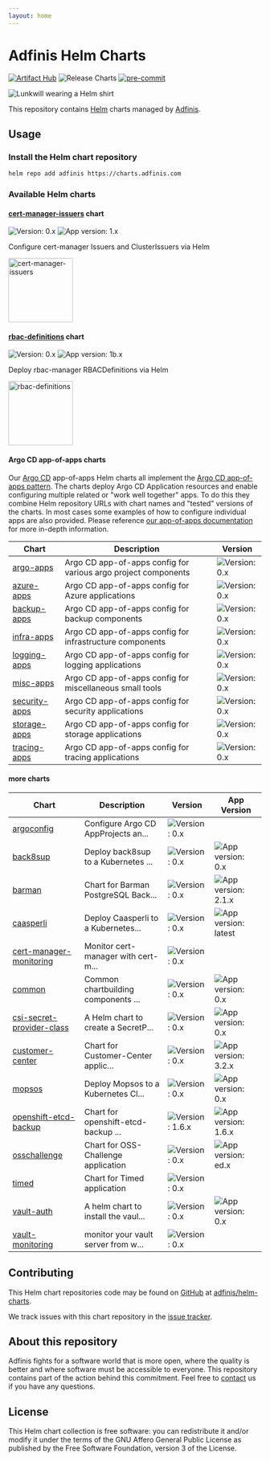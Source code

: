 ```yaml
---
layout: home
---
```

# Adfinis Helm Charts

[![Artifact Hub](https://img.shields.io/endpoint?url=https://artifacthub.io/badge/repository/adfinis)](https://artifacthub.io/packages/search?repo=adfinis)
![Release Charts](https://github.com/adfinis/helm-charts/workflows/Release%20Charts/badge.svg)
[![pre-commit](https://img.shields.io/badge/pre--commit-enabled-brightgreen?logo=pre-commit&logoColor=white)](https://github.com/pre-commit/pre-commit)

![Lunkwill wearing a Helm shirt](docs/images/lunkwill_helm_shirt.png)

This repository contains [Helm](https://helm.sh/) charts managed by [Adfinis](https://adfinis.com/?pk_campaign=github&pk_kwd=helm-charts).

## Usage

### Install the Helm chart repository

```bash
helm repo add adfinis https://charts.adfinis.com
```

### Available Helm charts
#### [cert-manager-issuers](https://github.com/adfinis/helm-charts/tree/main/charts/cert-manager-issuers) chart

![Version: 0.x](https://img.shields.io/badge/version-0.x-brightgreen) ![App version: 1.x](https://img.shields.io/badge/app%20version-1.x-brightgreen)

Configure cert-manager Issuers and ClusterIssuers via Helm

[<img alt="cert-manager-issuers" src="https://raw.githubusercontent.com/adfinis/helm-charts/main/charts/cert-manager-issuers/logo.png" width="128">](https://github.com/adfinis/helm-charts/tree/main/charts/cert-manager-issuers)
#### [rbac-definitions](https://github.com/adfinis/helm-charts/tree/main/charts/rbac-definitions) chart

![Version: 0.x](https://img.shields.io/badge/version-0.x-brightgreen) ![App version: 1b.x](https://img.shields.io/badge/app%20version-1b.x-brightgreen)

Deploy rbac-manager RBACDefinitions via Helm

[<img alt="rbac-definitions" src="https://rbac-manager.docs.fairwinds.com/img/rbac-manager-logo.svg" width="128">](https://github.com/adfinis/helm-charts/tree/main/charts/rbac-definitions)

#### Argo CD app-of-apps charts

Our [Argo CD](https://argoproj.github.io/cd/) app-of-apps Helm charts all implement the [Argo CD app-of-apps pattern](https://argo-cd.readthedocs.io/en/stable/operator-manual/cluster-bootstrapping/#app-of-apps-pattern).
The charts deploy Argo CD Application resources and enable configuring multiple related or "work well together" apps.
To do this they combine Helm repository URLs with chart names and "tested" versions of the charts. In most cases some
examples of how to configure individual apps are also provided. Please reference [our app-of-apps documentation](./docs/argocd-app-of-apps.md)
for more in-depth information.

| Chart | Description | Version |
| ----- | ----------- | ------- |
| [argo-apps](https://github.com/adfinis/helm-charts/tree/main/charts/argo-apps) | Argo CD app-of-apps config for various argo project components | ![Version: 0.x](https://img.shields.io/badge/version-0.x-brightgreen) |
| [azure-apps](https://github.com/adfinis/helm-charts/tree/main/charts/azure-apps) | Argo CD app-of-apps config for Azure applications | ![Version: 0.x](https://img.shields.io/badge/version-0.x-brightgreen) |
| [backup-apps](https://github.com/adfinis/helm-charts/tree/main/charts/backup-apps) | Argo CD app-of-apps config for backup components | ![Version: 0.x](https://img.shields.io/badge/version-0.x-brightgreen) |
| [infra-apps](https://github.com/adfinis/helm-charts/tree/main/charts/infra-apps) | Argo CD app-of-apps config for infrastructure components | ![Version: 0.x](https://img.shields.io/badge/version-0.x-brightgreen) |
| [logging-apps](https://github.com/adfinis/helm-charts/tree/main/charts/logging-apps) | Argo CD app-of-apps config for logging applications | ![Version: 0.x](https://img.shields.io/badge/version-0.x-brightgreen) |
| [misc-apps](https://github.com/adfinis/helm-charts/tree/main/charts/misc-apps) | Argo CD app-of-apps config for miscellaneous small tools | ![Version: 0.x](https://img.shields.io/badge/version-0.x-brightgreen) |
| [security-apps](https://github.com/adfinis/helm-charts/tree/main/charts/security-apps) | Argo CD app-of-apps config for security applications | ![Version: 0.x](https://img.shields.io/badge/version-0.x-brightgreen) |
| [storage-apps](https://github.com/adfinis/helm-charts/tree/main/charts/storage-apps) | Argo CD app-of-apps config for storage applications | ![Version: 0.x](https://img.shields.io/badge/version-0.x-brightgreen) |
| [tracing-apps](https://github.com/adfinis/helm-charts/tree/main/charts/tracing-apps) | Argo CD app-of-apps config for tracing applications | ![Version: 0.x](https://img.shields.io/badge/version-0.x-brightgreen) |

#### more charts

| Chart | Description | Version | App Version |
| ----- | ----------- | ------- | ----------- |
| [argoconfig](https://github.com/adfinis/helm-charts/tree/main/charts/argoconfig) | Configure Argo CD AppProjects an... | ![Version: 0.x](https://img.shields.io/badge/version-0.x-brightgreen) |  |
| [back8sup](https://github.com/adfinis/helm-charts/tree/main/charts/back8sup) | Deploy back8sup to a Kubernetes ... | ![Version: 0.x](https://img.shields.io/badge/version-0.x-brightgreen) |  ![App version: 0.x](https://img.shields.io/badge/app%20version-0.x-brightgreen) |
| [barman](https://github.com/adfinis/helm-charts/tree/main/charts/barman) | Chart for Barman PostgreSQL Back... | ![Version: 0.x](https://img.shields.io/badge/version-0.x-brightgreen) |  ![App version: 2.1.x](https://img.shields.io/badge/app%20version-2.1.x-brightgreen) |
| [caasperli](https://github.com/adfinis/helm-charts/tree/main/charts/caasperli) | Deploy Caasperli to a Kubernetes... | ![Version: 0.x](https://img.shields.io/badge/version-0.x-brightgreen) |  ![App version: latest](https://img.shields.io/badge/app%20version-latest-brightgreen) |
| [cert-manager-monitoring](https://github.com/adfinis/helm-charts/tree/main/charts/cert-manager-monitoring) | Monitor cert-manager with cert-m... | ![Version: 0.x](https://img.shields.io/badge/version-0.x-brightgreen) |  |
| [common](https://github.com/adfinis/helm-charts/tree/main/charts/common) | Common chartbuilding components ... | ![Version: 0.x](https://img.shields.io/badge/version-0.x-brightgreen) |  ![App version: 0.x](https://img.shields.io/badge/app%20version-0.x-brightgreen) |
| [csi-secret-provider-class](https://github.com/adfinis/helm-charts/tree/main/charts/csi-secret-provider-class) | A Helm chart to create a SecretP... | ![Version: 0.x](https://img.shields.io/badge/version-0.x-brightgreen) |  ![App version: 0.x](https://img.shields.io/badge/app%20version-0.x-brightgreen) |
| [customer-center](https://github.com/adfinis/helm-charts/tree/main/charts/customer-center) | Chart for Customer-Center applic... | ![Version: 0.x](https://img.shields.io/badge/version-0.x-brightgreen) |  ![App version: 3.2.x](https://img.shields.io/badge/app%20version-3.2.x-brightgreen) |
| [mopsos](https://github.com/adfinis/helm-charts/tree/main/charts/mopsos) | Deploy Mopsos to a Kubernetes Cl... | ![Version: 0.x](https://img.shields.io/badge/version-0.x-brightgreen) |  ![App version: 0.x](https://img.shields.io/badge/app%20version-0.x-brightgreen) |
| [openshift-etcd-backup](https://github.com/adfinis/helm-charts/tree/main/charts/openshift-etcd-backup) | Chart for openshift-etcd-backup ... | ![Version: 1.6.x](https://img.shields.io/badge/version-1.6.x-brightgreen) |  ![App version: 1.6.x](https://img.shields.io/badge/app%20version-1.6.x-brightgreen) |
| [osschallenge](https://github.com/adfinis/helm-charts/tree/main/charts/osschallenge) | Chart for OSS-Challenge application | ![Version: 0.x](https://img.shields.io/badge/version-0.x-brightgreen) |  ![App version: ed.x](https://img.shields.io/badge/app%20version-ed.x-brightgreen) |
| [timed](https://github.com/adfinis/helm-charts/tree/main/charts/timed) | Chart for Timed application | ![Version: 0.x](https://img.shields.io/badge/version-0.x-brightgreen) |  |
| [vault-auth](https://github.com/adfinis/helm-charts/tree/main/charts/vault-auth) | A helm chart to install the vaul... | ![Version: 0.x](https://img.shields.io/badge/version-0.x-brightgreen) |  ![App version: 0.x](https://img.shields.io/badge/app%20version-0.x-brightgreen) |
| [vault-monitoring](https://github.com/adfinis/helm-charts/tree/main/charts/vault-monitoring) | monitor your vault server from w... | ![Version: 0.x](https://img.shields.io/badge/version-0.x-brightgreen) |  |

## Contributing


This Helm chart repositories code may be found on [GitHub](https://github.com) at
[adfinis/helm-charts](https://github.com/adfinis/helm-charts).

We track issues with this chart repository in the [issue tracker](https://github.com/adfinis/helm-charts/issues).

## About this repository

Adfinis fights for a software world that is more open, where the quality is
better and where software must be accessible to everyone. This repository
contains part of the action behind this commitment. Feel free to
[contact](https://adfinis.com/en/contact/?pk_campaign=github&pk_kwd=helm-charts)
us if you have any questions.

## License

This Helm chart collection is free software: you can redistribute it and/or modify it under the terms
of the GNU Affero General Public License as published by the Free Software Foundation,
version 3 of the License.
